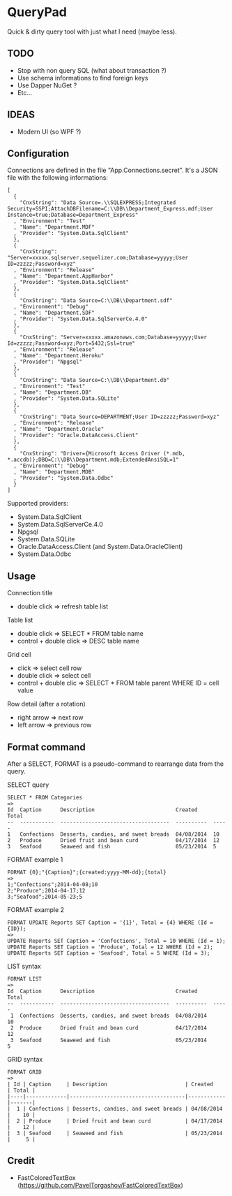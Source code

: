 # QueryPad

Quick & dirty query tool with just what I need (maybe less).


## TODO

* Stop with non query SQL (what about transaction ?)
* Use schema informations to find foreign keys
* Use Dapper NuGet ?
* Etc...


## IDEAS

* Modern UI (so WPF ?)


## Configuration

Connections are defined in the file "App.Connections.secret". It's a JSON file
with the following informations:

```
[
  {
    "CnxString": "Data Source=.\\SQLEXPRESS;Integrated Security=SSPI;AttachDBFilename=C:\\DB\\Department_Express.mdf;User Instance=true;Database=Department_Express"
  , "Environment": "Test"
  , "Name": "Department.MDF"
  , "Provider": "System.Data.SqlClient"
  },
  {
    "CnxString": "Server=xxxxx.sqlserver.sequelizer.com;Database=yyyyy;User ID=zzzzz;Password=xyz"
  , "Environment": "Release"
  , "Name": "Department.AppHarbor"
  , "Provider": "System.Data.SqlClient"
  },
  {
    "CnxString": "Data Source=C:\\DB\\Department.sdf"
  , "Environment": "Debug"
  , "Name": "Department.SDF"
  , "Provider": "System.Data.SqlServerCe.4.0"
  },
  {
    "CnxString": "Server=xxxxx.amazonaws.com;Database=yyyyy;User Id=zzzzz;Password=xyz;Port=5432;Ssl=true"
  , "Environment": "Release"
  , "Name": "Department.Heroku"
  , "Provider": "Npgsql"
  },
  {
    "CnxString": "Data Source=C:\\DB\\Department.db"
  , "Environment": "Test"
  , "Name": "Department.DB"
  , "Provider": "System.Data.SQLite"
  },
  {
    "CnxString": "Data Source=DEPARTMENT;User ID=zzzzz;Password=xyz"
  , "Environment": "Release"
  , "Name": "Department.Oracle"
  , "Provider": "Oracle.DataAccess.Client"
  },
  {
    "CnxString": "Driver={Microsoft Access Driver (*.mdb, *.accdb)};DBQ=C:\\DB\\Department.mdb;ExtendedAnsiSQL=1"
  , "Environment": "Debug"
  , "Name": "Department.MDB"
  , "Provider": "System.Data.Odbc"
  }
]
```

Supported providers:
* System.Data.SqlClient
* System.Data.SqlServerCe.4.0
* Npgsql
* System.Data.SQLite
* Oracle.DataAccess.Client (and System.Data.OracleClient)
* System.Data.Odbc


## Usage

Connection title
* double click => refresh table list

Table list
* double click => SELECT * FROM table name
* control + double click => DESC table name

Grid cell
* click => select cell row
* double click => select cell
* control + double clic => SELECT * FROM table parent WHERE ID = cell value

Row detail (after a rotation)
* right arrow => next row
* left arrow => previous row


## Format command

After a SELECT, FORMAT is a pseudo-command to rearrange data from the query.

SELECT query
```
SELECT * FROM Categories
=>
Id  Caption      Description                          Created     Total
--  -----------  -----------------------------------  ----------  -----
1   Confections  Desserts, candies, and sweet breads  04/08/2014  10
2   Produce      Dried fruit and bean curd            04/17/2014  12
3   Seafood      Seaweed and fish                     05/23/2014  5
```

FORMAT example 1
```
FORMAT {0};"{Caption}";{created:yyyy-MM-dd};{total}
=>
1;"Confections";2014-04-08;10
2;"Produce";2014-04-17;12
3;"Seafood";2014-05-23;5
```

FORMAT example 2
```
FORMAT UPDATE Reports SET Caption = '{1}', Total = {4} WHERE (Id = {ID});
=>
UPDATE Reports SET Caption = 'Confections', Total = 10 WHERE (Id = 1);
UPDATE Reports SET Caption = 'Produce', Total = 12 WHERE (Id = 2);
UPDATE Reports SET Caption = 'Seafood', Total = 5 WHERE (Id = 3);
```

LIST syntax
```
FORMAT LIST
=>
Id  Caption      Description                          Created     Total
--  -----------  -----------------------------------  ----------  -----
 1  Confections  Desserts, candies, and sweet breads  04/08/2014     10
 2  Produce      Dried fruit and bean curd            04/17/2014     12
 3  Seafood      Seaweed and fish                     05/23/2014      5
```

GRID syntax
```
FORMAT GRID
=>
| Id | Caption     | Description                         | Created    | Total |
|----|-------------|-------------------------------------|------------|-------|
|  1 | Confections | Desserts, candies, and sweet breads | 04/08/2014 |    10 |
|  2 | Produce     | Dried fruit and bean curd           | 04/17/2014 |    12 |
|  3 | Seafood     | Seaweed and fish                    | 05/23/2014 |     5 |
```


## Credit

* FastColoredTextBox (https://github.com/PavelTorgashov/FastColoredTextBox)
